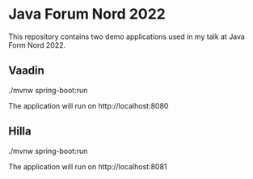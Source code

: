 # Java Forum Nord 2022

This repository contains two demo applications used in my talk at Java Form Nord 2022.

## Vaadin

./mvnw spring-boot:run

The application will run on http://localhost:8080

## Hilla

./mvnw spring-boot:run

The application will run on http://localhost:8081
